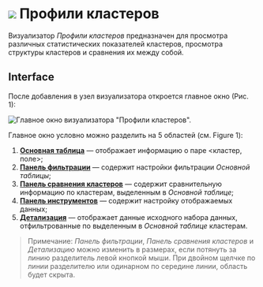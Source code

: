 # ![](../../images/icons/components/cluster-profiles_default.svg) Профили кластеров

Визуализатор *Профили кластеров* предназначен для просмотра различных статистических показателей кластеров, просмотра структуры кластеров и сравнения их между собой.

## Interface

После добавления в узел визуализатора откроется главное окно (Рис. 1):

![Главное окно визуализатора "Профили кластеров".](./images/cluster-profilies-areas.png)

Главное окно условно можно разделить на 5 областей (см. Figure 1):

1. **[Основная таблица](./main-table.md)** — отображает информацию о паре <кластер, поле>;
2. **[Панель фильтрации](./filter-panel.md)** — содержит настройки фильтрации *Основной таблицы*;
3. **[Панель сравнения кластеров](./comparison-panel.md)** — содержит сравнительную информацию по кластерам, выделенным в *Основной таблице*;
4. **[Панель инструментов](./toolbar.md)** — содержит настройку отображаемых данных;
5. **[Детализация](./details.md)** — отображает данные исходного набора данных, отфильтрованные по выделенным в *Основной таблице* кластерам.

> Примечание: *Панель фильтрации*, *Панель сравнения кластеров* и *Детализацию* можно изменить в размерах, если потянуть за линию разделитель левой кнопкой мыши. При двойном щелчке по линии разделителю или одинарном по середине линии, область будет скрыта.
